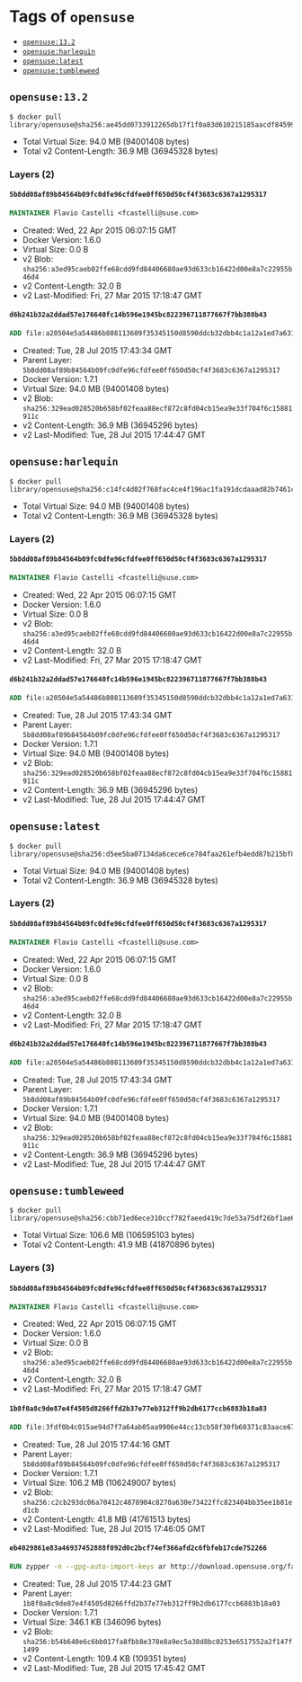 <!-- THIS FILE IS GENERATED VIA '.template-helpers/generate-tag-details.pl' -->

# Tags of `opensuse`

-	[`opensuse:13.2`](#opensuse132)
-	[`opensuse:harlequin`](#opensuseharlequin)
-	[`opensuse:latest`](#opensuselatest)
-	[`opensuse:tumbleweed`](#opensusetumbleweed)

## `opensuse:13.2`

```console
$ docker pull library/opensuse@sha256:ae45dd0733912265db17f1f0a83d610215185aacdf84599d4b57462fe7d758f1
```

-	Total Virtual Size: 94.0 MB (94001408 bytes)
-	Total v2 Content-Length: 36.9 MB (36945328 bytes)

### Layers (2)

#### `5b8dd08af89b84564b09fc0dfe96cfdfee0ff650d50cf4f3683c6367a1295317`

```dockerfile
MAINTAINER Flavio Castelli <fcastelli@suse.com>
```

-	Created: Wed, 22 Apr 2015 06:07:15 GMT
-	Docker Version: 1.6.0
-	Virtual Size: 0.0 B
-	v2 Blob: `sha256:a3ed95caeb02ffe68cdd9fd84406680ae93d633cb16422d00e8a7c22955b46d4`
-	v2 Content-Length: 32.0 B
-	v2 Last-Modified: Fri, 27 Mar 2015 17:18:47 GMT

#### `d6b241b32a2ddad57e176640fc14b596e1945bc822396711877667f7bb388b43`

```dockerfile
ADD file:a20504e5a54486b808113609f35345150d8590ddcb32dbb4c1a12a1ed7a6314c in /
```

-	Created: Tue, 28 Jul 2015 17:43:34 GMT
-	Parent Layer: `5b8dd08af89b84564b09fc0dfe96cfdfee0ff650d50cf4f3683c6367a1295317`
-	Docker Version: 1.7.1
-	Virtual Size: 94.0 MB (94001408 bytes)
-	v2 Blob: `sha256:329ead028520b658bf02feaa88ecf872c8fd04cb15ea9e33f704f6c15881911c`
-	v2 Content-Length: 36.9 MB (36945296 bytes)
-	v2 Last-Modified: Tue, 28 Jul 2015 17:44:47 GMT

## `opensuse:harlequin`

```console
$ docker pull library/opensuse@sha256:c14fc4d02f768fac4ce4f196ac1fa191dcdaaad82b7461cc1fdff65874d3d7b5
```

-	Total Virtual Size: 94.0 MB (94001408 bytes)
-	Total v2 Content-Length: 36.9 MB (36945328 bytes)

### Layers (2)

#### `5b8dd08af89b84564b09fc0dfe96cfdfee0ff650d50cf4f3683c6367a1295317`

```dockerfile
MAINTAINER Flavio Castelli <fcastelli@suse.com>
```

-	Created: Wed, 22 Apr 2015 06:07:15 GMT
-	Docker Version: 1.6.0
-	Virtual Size: 0.0 B
-	v2 Blob: `sha256:a3ed95caeb02ffe68cdd9fd84406680ae93d633cb16422d00e8a7c22955b46d4`
-	v2 Content-Length: 32.0 B
-	v2 Last-Modified: Fri, 27 Mar 2015 17:18:47 GMT

#### `d6b241b32a2ddad57e176640fc14b596e1945bc822396711877667f7bb388b43`

```dockerfile
ADD file:a20504e5a54486b808113609f35345150d8590ddcb32dbb4c1a12a1ed7a6314c in /
```

-	Created: Tue, 28 Jul 2015 17:43:34 GMT
-	Parent Layer: `5b8dd08af89b84564b09fc0dfe96cfdfee0ff650d50cf4f3683c6367a1295317`
-	Docker Version: 1.7.1
-	Virtual Size: 94.0 MB (94001408 bytes)
-	v2 Blob: `sha256:329ead028520b658bf02feaa88ecf872c8fd04cb15ea9e33f704f6c15881911c`
-	v2 Content-Length: 36.9 MB (36945296 bytes)
-	v2 Last-Modified: Tue, 28 Jul 2015 17:44:47 GMT

## `opensuse:latest`

```console
$ docker pull library/opensuse@sha256:d5ee5ba07134da6cece6ce784faa261efb4edd87b215bf8a7f8d9765b45878dd
```

-	Total Virtual Size: 94.0 MB (94001408 bytes)
-	Total v2 Content-Length: 36.9 MB (36945328 bytes)

### Layers (2)

#### `5b8dd08af89b84564b09fc0dfe96cfdfee0ff650d50cf4f3683c6367a1295317`

```dockerfile
MAINTAINER Flavio Castelli <fcastelli@suse.com>
```

-	Created: Wed, 22 Apr 2015 06:07:15 GMT
-	Docker Version: 1.6.0
-	Virtual Size: 0.0 B
-	v2 Blob: `sha256:a3ed95caeb02ffe68cdd9fd84406680ae93d633cb16422d00e8a7c22955b46d4`
-	v2 Content-Length: 32.0 B
-	v2 Last-Modified: Fri, 27 Mar 2015 17:18:47 GMT

#### `d6b241b32a2ddad57e176640fc14b596e1945bc822396711877667f7bb388b43`

```dockerfile
ADD file:a20504e5a54486b808113609f35345150d8590ddcb32dbb4c1a12a1ed7a6314c in /
```

-	Created: Tue, 28 Jul 2015 17:43:34 GMT
-	Parent Layer: `5b8dd08af89b84564b09fc0dfe96cfdfee0ff650d50cf4f3683c6367a1295317`
-	Docker Version: 1.7.1
-	Virtual Size: 94.0 MB (94001408 bytes)
-	v2 Blob: `sha256:329ead028520b658bf02feaa88ecf872c8fd04cb15ea9e33f704f6c15881911c`
-	v2 Content-Length: 36.9 MB (36945296 bytes)
-	v2 Last-Modified: Tue, 28 Jul 2015 17:44:47 GMT

## `opensuse:tumbleweed`

```console
$ docker pull library/opensuse@sha256:cbb71ed6ece310ccf782faeed419c7de53a75df26bf1ae66fe0686ccdf064a99
```

-	Total Virtual Size: 106.6 MB (106595103 bytes)
-	Total v2 Content-Length: 41.9 MB (41870896 bytes)

### Layers (3)

#### `5b8dd08af89b84564b09fc0dfe96cfdfee0ff650d50cf4f3683c6367a1295317`

```dockerfile
MAINTAINER Flavio Castelli <fcastelli@suse.com>
```

-	Created: Wed, 22 Apr 2015 06:07:15 GMT
-	Docker Version: 1.6.0
-	Virtual Size: 0.0 B
-	v2 Blob: `sha256:a3ed95caeb02ffe68cdd9fd84406680ae93d633cb16422d00e8a7c22955b46d4`
-	v2 Content-Length: 32.0 B
-	v2 Last-Modified: Fri, 27 Mar 2015 17:18:47 GMT

#### `1b8f0a8c9de87e4f4505d8266ffd2b37e77eb312ff9b2db6177ccb6883b18a03`

```dockerfile
ADD file:3fdf0b4c015ae94d7f7a64ab05aa9906e44cc13cb58f30fb60371c83aace67a9 in /
```

-	Created: Tue, 28 Jul 2015 17:44:16 GMT
-	Parent Layer: `5b8dd08af89b84564b09fc0dfe96cfdfee0ff650d50cf4f3683c6367a1295317`
-	Docker Version: 1.7.1
-	Virtual Size: 106.2 MB (106249007 bytes)
-	v2 Blob: `sha256:c2cb293dc06a70412c4878904c8270a630e73422ffc823404bb35ee1b81ed1cb`
-	v2 Content-Length: 41.8 MB (41761513 bytes)
-	v2 Last-Modified: Tue, 28 Jul 2015 17:46:05 GMT

#### `eb4029861e83a46937452888f092d0c2bcf74ef366afd2c6fbfeb17cde752266`

```dockerfile
RUN zypper -n --gpg-auto-import-keys ar http://download.opensuse.org/factory/repo/oss/ OSS
```

-	Created: Tue, 28 Jul 2015 17:44:23 GMT
-	Parent Layer: `1b8f0a8c9de87e4f4505d8266ffd2b37e77eb312ff9b2db6177ccb6883b18a03`
-	Docker Version: 1.7.1
-	Virtual Size: 346.1 KB (346096 bytes)
-	v2 Blob: `sha256:b54b640e6c6bb017fa8fbb8e378e8a9ec5a38d8bc0253e6517552a2f147f1499`
-	v2 Content-Length: 109.4 KB (109351 bytes)
-	v2 Last-Modified: Tue, 28 Jul 2015 17:45:42 GMT
